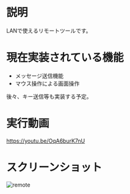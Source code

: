 # 説明
LANで使えるリモートツールです。
# 現在実装されている機能
- メッセージ送信機能
- マウス操作による画面操作

後々、キー送信等も実装する予定。
# 実行動画
https://youtu.be/OqA6burK7nU
# スクリーンショット
![remote](https://user-images.githubusercontent.com/98020159/152095825-7c58b8ea-d1c5-49cc-9abf-43ab287710fc.png)

